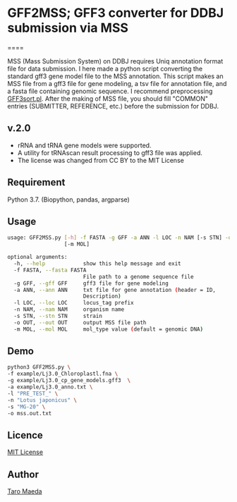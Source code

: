 # GFF2MSS; GFF3 converter for DDBJ submission via MSS

====

MSS (Mass Submission System) on DDBJ requires Uniq annotation format file for data submission. I here made a python script converting the standard gff3 gene model file to the MSS annotation. 
This script makes an MSS file from a gff3 file for gene modeling, a tsv file for annotation file, and a fasta file containing genomic sequence. I recommend preprocessing [GFF3sort.pl](https://github.com/billzt/gff3sort). After the making of MSS file, you should fill "COMMON" entries (SUBMITTER, REFERENCE, etc.) before the submission for DDBJ. 


## v.2.0
- rRNA and tRNA gene models were supported.
- A utility for tRNAscan result processing to gff3 file was applied. 
- The license was changed from CC BY to the MIT License

## Requirement
Python 3.7. (Biopython, pandas, argparse)

## Usage
```sh
usage: GFF2MSS.py [-h] -f FASTA -g GFF -a ANN -l LOC -n NAM [-s STN] -o OUT
                  [-m MOL]

optional arguments:
  -h, --help            show this help message and exit
  -f FASTA, --fasta FASTA
                        File path to a genome sequence file
  -g GFF, --gff GFF     gff3 file for gene modeling
  -a ANN, --ann ANN     txt file for gene annotation (header = ID,
                        Description)
  -l LOC, --loc LOC     locus_tag prefix
  -n NAM, --nam NAM     organism name
  -s STN, --stn STN     strain
  -o OUT, --out OUT     output MSS file path
  -m MOL, --mol MOL     mol_type value (default = genomic DNA)
```
  
## Demo
```sh
python3 GFF2MSS.py \
-f example/Lj3.0_Chloroplastl.fna \
-g example/Lj3.0_cp_gene_models.gff3  \
-a example/Lj3.0_anno.txt \
-l "PRE_TEST_" \
-n "Lotus japonicus" \
-s "MG-20" \
-o mss.out.txt 

```


## Licence
[MIT License](http://opensource.org/licenses/mit-license.php)

## Author
[Taro Maeda](https://github.com/maedat)
